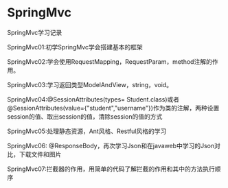 # SpringMvc
SpringMvc学习记录


SpringMvc01:初学SpringMvc学会搭建基本的框架

SpringMvc02:学会使用RequestMapping，RequestParam，method注解的作用。

SpringMvc03:学习返回类型ModelAndView，string，void。

SpringMvc04:@SessionAttributes(types= Student.class)或者@SessionAttributes(value={"student","username"})作为类的注解，两种设置session的值、取出session的值，清除session的值的方式

SpringMvc05:处理静态资源，Ant风格、Restful风格的学习

SpringMvc06: @ResponseBody，再次学习Json和在javaweb中学习的Json对比，下载文件和图片

SpringMvc07:拦截器的作用，用简单的代码了解拦截的作用和其中的方法执行顺序
